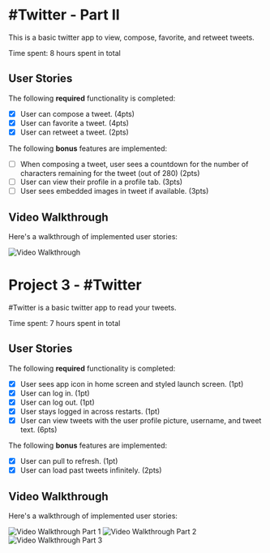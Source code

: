# #Twitter - Part II

This is a basic twitter app to view, compose, favorite, and retweet tweets.

Time spent: 8 hours spent in total

## User Stories

The following **required** functionality is completed:

- [X] User can compose a tweet. (4pts)
- [X] User can favorite a tweet. (4pts)
- [X] User can retweet a tweet. (2pts)

The following **bonus** features are implemented:

- [ ] When composing a tweet, user sees a countdown for the number of characters remaining for the tweet (out of 280) (2pts)
- [ ] User can view their profile in a profile tab. (3pts)
- [ ] User sees embedded images in tweet if available. (3pts)

## Video Walkthrough

Here's a walkthrough of implemented user stories:

<img src='https://media.giphy.com/media/dEvtjYFjUgrJJ4nlCb/giphy.gif' title='Video Walkthrough' width='' alt='Video Walkthrough' />

# Project 3 - #Twitter

#Twitter is a basic twitter app to read your tweets.

Time spent: 7 hours spent in total

## User Stories

The following **required** functionality is completed:

- [X] User sees app icon in home screen and styled launch screen. (1pt)
- [X] User can log in. (1pt)
- [X] User can log out. (1pt)
- [X] User stays logged in across restarts. (1pt)
- [X] User can view tweets with the user profile picture, username, and tweet text. (6pts)

The following **bonus** features are implemented:

- [X] User can pull to refresh. (1pt)
- [X] User can load past tweets infinitely. (2pts)

## Video Walkthrough

Here's a walkthrough of implemented user stories: 


<img src='https://media.giphy.com/media/rjjkqvwD91At87EOmp/giphy.gif' title='Video Walkthrough Part 1' width='' alt='Video Walkthrough Part 1' />

<img src='https://media.giphy.com/media/H3A64PwicXvYC2wjTU/giphy.gif' title='Video Walkthrough Part 2' width='' alt='Video Walkthrough Part 2' />

<img src='https://media.giphy.com/media/Yk1ucYu1T7qFQbEju6/giphy.gif' title='Video Walkthrough Part 3' width='' alt='Video Walkthrough Part 3' />

